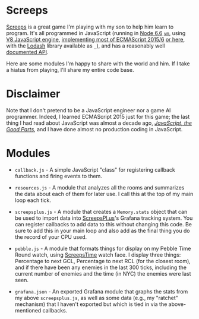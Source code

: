 # Screeps

[Screeps](https://screeps.com/) is a great game I'm playing with my son to help him learn to program.
It's all programmed in JavaScript (running in [Node 6.6](https://nodejs.org/en/) [`vm`](https://nodejs.org/api/vm.html), 
using [V8 JavaScript engine](https://github.com/v8/v8), 
[implementing most of ECMAScript 2015/6](http://node.green/) [or here](https://kangax.github.io/compat-table/es6/), 
with the [Lodash](https://lodash.com/) library available as `_`), 
and has a reasonably well [documented API](http://support.screeps.com/hc/en-us/articles/203084991-API-Reference).

Here are some modules I'm happy to share with the world and him. If I take a hiatus from playing, I'll share my
entire code base.

# Disclaimer

Note that I don't pretend to be a JavaScript engineer nor a game AI programmer. Indeed, I learned ECMAScript 2015
just for this game; the last thing I had read about JavaScript was almost a decade ago,
[*JavaScript, the Good Parts*](http://shop.oreilly.com/product/9780596517748.do), and I have done almost no
production coding in JavaScript.

# Modules

* `callback.js` - A simple JavaScript "class" for registering callback functions and firing
  events to them.

* `resources.js` - A module that analyzes all the rooms and summarizes the data about each
  of them for later use. I call this at the top of my main loop each tick.

* `screepsplus.js` - A module that creates a `Memory.stats` object that can be used to
  import data into [ScreepsPl.us](https://screepspl.us/)'s Grafana tracking system. You
  can register callbacks to add data to this without changing this code. Be sure to add
  this in your main loop and also add as the final thing you do the record of your CPU used.

* `pebble.js` - A module that formats things for display on my Pebble Time Round watch,
  using [ScreepsTime](https://github.com/bthaase/ScreepsTime) watch face. I display
  three things: Percentage to next GCL, Percentage to next RCL (for the closest room),
  and if there have been any enemies in the last 300 ticks, including the current number
  of enemies and the time (in NYC) the enemies were last seen.

* `grafana.json` - An exported Grafana module that graphs the stats from my above
  `screepsplus.js`, as well as some data (e.g., my "ratchet" mechanism) that I haven't
  exported but which is tied in via the above-mentioned callbacks.

